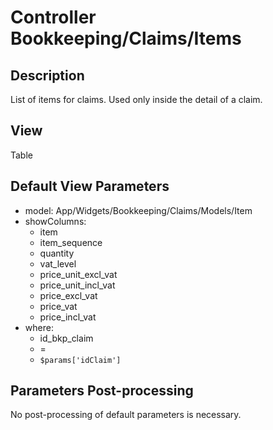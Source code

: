 # Controller Bookkeeping/Claims/Items

## Description

List of items for claims. Used only inside the detail of a claim.

## View

Table

## Default View Parameters

* model: App/Widgets/Bookkeeping/Claims/Models/Item
* showColumns:
  * item
  * item_sequence
  * quantity
  * vat_level
  * price_unit_excl_vat
  * price_unit_incl_vat
  * price_excl_vat
  * price_vat
  * price_incl_vat
* where:
  * id_bkp_claim
  * =
  * `$params['idClaim']`

## Parameters Post-processing

No post-processing of default parameters is necessary.